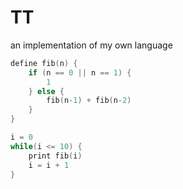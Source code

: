 TT
==
an implementation of my own language

```c
define fib(n) {
    if (n == 0 || n == 1) {
        1
    } else {
        fib(n-1) + fib(n-2)
    }
}

i = 0
while(i <= 10) {
    print fib(i)
    i = i + 1
}
```
